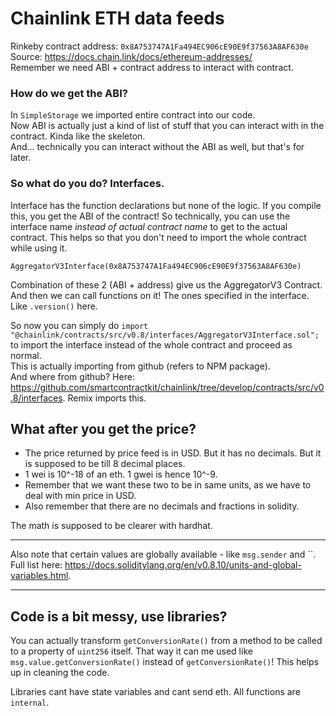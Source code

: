 # Chainlink ETH data feeds

Rinkeby contract address: `0x8A753747A1Fa494EC906cE90E9f37563A8AF630e` \
Source: https://docs.chain.link/docs/ethereum-addresses/ \
Remember we need ABI + contract address to interact with contract.

### How do we get the ABI? 
In `SimpleStorage` we imported entire contract into our code.\
Now ABI is actually just a kind of list of stuff that you can interact with in the contract. Kinda like the skeleton.\
And... technically you can interact without the ABI as well, but that's for later.

### So what do you do? Interfaces.
Interface has the function declarations but none of the logic.
If you compile this, you get the ABI of the contract! 
So technically, you can use the interface name *instead of actual contract name* to get to the actual contract. 
This helps so that you don't need to import the whole contract while using it.

`AggregatorV3Interface(0x8A753747A1Fa494EC906cE90E9f37563A8AF630e)`

Combination of these 2 (ABI + address) give us the AggregatorV3 Contract.\
And then we can call functions on it! The ones specified in the interface. Like `.version()` here.

So now you can simply do `import "@chainlink/contracts/src/v0.8/interfaces/AggregatorV3Interface.sol";` to import the interface instead of the whole contract and proceed as normal.\
This is actually importing from github (refers to NPM package).\
And where from github? Here: https://github.com/smartcontractkit/chainlink/tree/develop/contracts/src/v0.8/interfaces. Remix imports this.

## What after you get the price?
- The price returned by price feed is in USD. But it has no decimals. But it is supposed to be till 8 decimal places.
- 1 wei is 10^-18 of an eth. 1 gwei is hence 10^-9.
- Remember that we want these two to be in same units, as we have to deal with min price in USD.
- Also remember that there are no decimals and fractions in solidity.

The math is supposed to be clearer with hardhat.

---

Also note that certain values are globally available - like `msg.sender` and ``. \
Full list here: https://docs.soliditylang.org/en/v0.8.10/units-and-global-variables.html.

---
## Code is a bit messy, use libraries?

You can actually transform `getConversionRate()` from a method to be called to a property of `uint256` itself. That way it can me used like `msg.value.getConversionRate()` instead of `getConversionRate()`! This helps up in cleaning the code. 

Libraries cant have state variables and cant send eth. All functions are `internal`. 